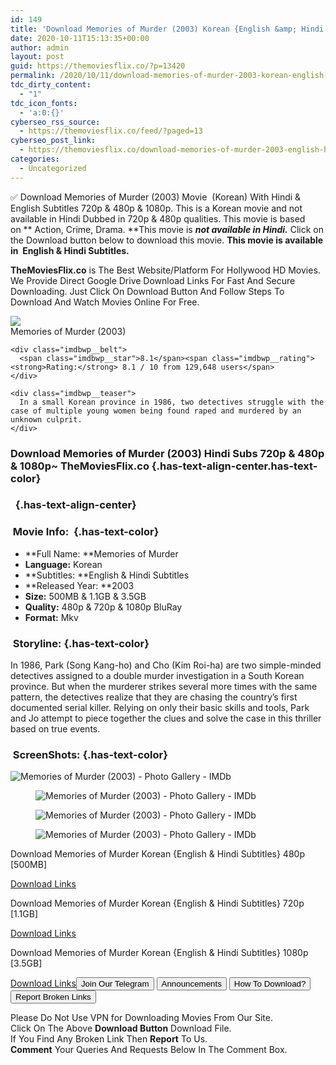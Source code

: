 ```yaml
---
id: 149
title: 'Download Memories of Murder (2003) Korean {English &amp; Hindi Subtitles} BluRay 480p [500MB] || 720p [1.1GB] || 1080p [3.5GB]'
date: 2020-10-11T15:13:35+00:00
author: admin
layout: post
guid: https://themoviesflix.co/?p=13420
permalink: /2020/10/11/download-memories-of-murder-2003-korean-english-hindi-subtitles-bluray-480p-500mb-720p-1-1gb-1080p-3-5gb/
tdc_dirty_content:
  - "1"
tdc_icon_fonts:
  - 'a:0:{}'
cyberseo_rss_source:
  - https://themoviesflix.co/feed/?paged=13
cyberseo_post_link:
  - https://themoviesflix.co/download-memories-of-murder-2003-english-hindi-480p-720p-1080p/
categories:
  - Uncategorized
---
```

✅ Download Memories of Murder (2003)&nbsp;Movie&nbsp; (Korean) With Hindi & English Subtitles&nbsp;720p&nbsp;&&nbsp;480p&nbsp;& 1080p. This is a Korean movie and not available in Hindi Dubbed in&nbsp;720p&nbsp;&&nbsp;480p&nbsp;qualities. This movie is based on&nbsp;**&nbsp;Action,&nbsp;Crime,&nbsp;Drama.&nbsp;**This movie is&nbsp;_**not&nbsp;available in&nbsp;Hindi.**_&nbsp;Click on the Download button below to download this movie.&nbsp;**This movie is available in &nbsp;English & Hindi Subtitles.**

**TheMoviesFlix.co**&nbsp;is The Best Website/Platform For Hollywood HD Movies. We Provide Direct Google Drive Download Links For Fast And Secure Downloading. Just Click On Download Button And Follow Steps To Download And Watch Movies Online For Free.

<div class="imdbwp imdbwp--movie dark">
  <div class="imdbwp__thumb">
    <a class="imdbwp__link" target="_blank" title="Memories of Murder" href="https://www.imdb.com/title/tt0353969/" rel="nofollow noopener noreferrer"><img class="imdbwp__img" src="https://m.media-amazon.com/images/M/MV5BOGViNTg4YTktYTQ2Ni00MTU0LTk2NWUtMTI4OTc1YTM0NzQ2XkEyXkFqcGdeQXVyMDM2NDM2MQ@@._V1_SX300.jpg" /></a>
  </div>
  
  <div class="imdbwp__content">
    <div class="imdbwp__header">
      <span class="imdbwp__title">Memories of Murder</span> (2003)
    </div>
    
    <div class="imdbwp__belt">
      <span class="imdbwp__star">8.1</span><span class="imdbwp__rating"><strong>Rating:</strong> 8.1 / 10 from 129,648 users</span>
    </div>
    
    <div class="imdbwp__teaser">
      In a small Korean province in 1986, two detectives struggle with the case of multiple young women being found raped and murdered by an unknown culprit.
    </div>
  </div>
</div>

### Download Memories of Murder (2003) Hindi Subs 720p & 480p & 1080p~ TheMoviesFlix.co {.has-text-align-center.has-text-color}

### &nbsp; {.has-text-align-center}

### &nbsp;Movie Info:&nbsp; {.has-text-color}

  * **Full Name:&nbsp;**Memories of Murder
  * **Language:**&nbsp;Korean
  * **Subtitles:&nbsp;**English & Hindi Subtitles
  * **Released Year:&nbsp;**2003
  * **Size:**&nbsp;500MB & 1.1GB & 3.5GB
  * **Quality:**&nbsp;480p & 720p & 1080p BluRay
  * **Format:**&nbsp;Mkv

### &nbsp;Storyline: {.has-text-color}

In 1986, Park (Song Kang-ho) and Cho (Kim Roi-ha) are two simple-minded detectives assigned to a double murder investigation in a South Korean province. But when the murderer strikes several more times with the same pattern, the detectives realize that they are chasing the country’s first documented serial killer. Relying on only their basic skills and tools, Park and Jo attempt to piece together the clues and solve the case in this thriller based on true events.

### &nbsp;ScreenShots: {.has-text-color}<figure class="wp-block-image">

![Memories of Murder (2003) - Photo Gallery - IMDb](https://m.media-amazon.com/images/M/MV5BZTE1ODgwYTctNDdhMi00ODNjLWE3NTEtNTgwZTU2OGRkZjZkXkEyXkFqcGdeQXVyMTI3MDk3MzQ@._V1_.jpg) </figure> <figure class="wp-block-image">![Memories of Murder (2003) - Photo Gallery - IMDb](https://m.media-amazon.com/images/M/MV5BMzYwMmY3ODYtZjcyMy00MmQyLTllMmUtODIxY2M0Y2QyN2NmXkEyXkFqcGdeQXVyMTI3MDk3MzQ@._V1_.jpg)</figure> <figure class="wp-block-image">![Memories of Murder (2003) - Photo Gallery - IMDb](https://m.media-amazon.com/images/M/MV5BZmI3OWYzMTEtM2EwOS00ZjczLTg3NzMtNWM5MzA5YjczZjg3XkEyXkFqcGdeQXVyMTI3MDk3MzQ@._V1_.jpg)</figure> <figure class="wp-block-image">![Memories of Murder (2003) - Photo Gallery - IMDb](https://m.media-amazon.com/images/M/MV5BNTY5MWY0ZWMtZGNlZi00NmM1LTg0ZmItODMyYzFjNDMzYjM1XkEyXkFqcGdeQXVyMTI3MDk3MzQ@._V1_.jpg)</figure> 

<p class="has-text-align-center has-text-color has-medium-font-size">
  Download Memories of Murder Korean {English & Hindi Subtitles} 480p [500MB]
</p>

<span class="mb-center maxbutton-3-center"><span class="maxbutton-3-container mb-container"><a class="maxbutton-3 maxbutton maxbutton-post-button" target="_blank" rel="nofollow noopener noreferrer" href="https://coinquint.com/a13100/"><span class="mb-text">Download Links</span></a></span></span>

<p class="has-text-align-center has-text-color has-medium-font-size">
  Download Memories of Murder Korean {English & Hindi Subtitles} 720p [1.1GB]
</p>

<span class="mb-center maxbutton-3-center"><span class="maxbutton-3-container mb-container"><a class="maxbutton-3 maxbutton maxbutton-post-button" target="_blank" rel="nofollow noopener noreferrer" href="https://coinquint.com/a13102/"><span class="mb-text">Download Links</span></a></span></span>

<p class="has-text-align-center has-text-color has-medium-font-size">
  Download Memories of Murder Korean {English & Hindi Subtitles} 1080p [3.5GB]
</p>

<span class="mb-center maxbutton-3-center"><span class="maxbutton-3-container mb-container"><a class="maxbutton-3 maxbutton maxbutton-post-button" target="_blank" rel="nofollow noopener noreferrer" href="https://coinquint.com/a13105/"><span class="mb-text">Download Links</span></a></span></span><a href="https://t.me/themoviesflixcom" target="_blank" data-wpel-link="external" rel="nofollow external noopener noreferrer"><button class="button button5">Join Our Telegram</button></a> <a href="https://themoviesflix.co/download-memories-of-murder-2003-english-hindi-480p-720p-1080p/#" target="_blank" data-wpel-link="external" rel="nofollow external noopener noreferrer"><button class="button button5">Announcements</button></a> <a href="https://themoviesflix.com/how-to-download/" target="_blank" data-wpel-link="external" rel="nofollow external noopener noreferrer"><button class="button button5">How To Download?</button></a> <a href="https://themoviesflix.co/download-memories-of-murder-2003-english-hindi-480p-720p-1080p/#" target="_blank" data-wpel-link="external" rel="nofollow external noopener noreferrer"><button class="button button5">Report Broken Links</button></a> 

<div class="alert alert-danger">
  Please Do Not Use VPN for Downloading Movies From Our Site.
</div>

<div class="alert alert-success">
  Click On The Above <strong>Download Button</strong> Download File.
</div>

<div class="alert alert-warning">
  If You Find Any Broken Link Then <strong>Report</strong> To Us.
</div>

<div class="alert alert-info">
  <strong>Comment</strong> Your Queries And Requests Below In The Comment Box.
</div>